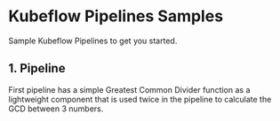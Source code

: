 # Kubeflow Pipelines Samples
Sample Kubeflow Pipelines to get you started.

## 1. Pipeline
First pipeline has a simple Greatest Common Divider function as a lightweight component that is used twice in the pipeline to calculate the GCD between 3 numbers.
